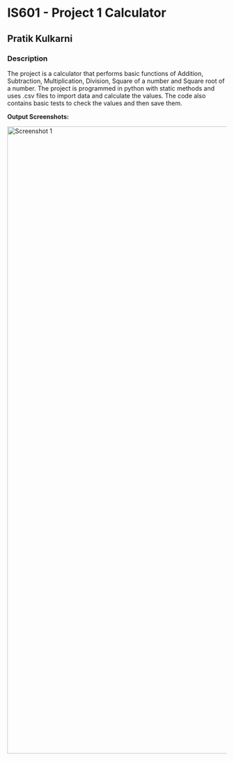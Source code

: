 # __IS601 - Project 1 Calculator__

## __Pratik Kulkarni__

### __Description__

The project is a calculator that performs basic functions of Addition, Subtraction, Multiplication, Division, Square of a number and Square root of a number. The project is programmed in python with static methods and uses .csv files to import data and calculate the values. The code also contains basic tests to check the values and then save them.


__Output Screenshots:__

<img width="1440" alt="Screenshot 1" src="https://user-images.githubusercontent.com/83378087/124577254-17389700-de1b-11eb-829e-218d9fc08f2e.png">
